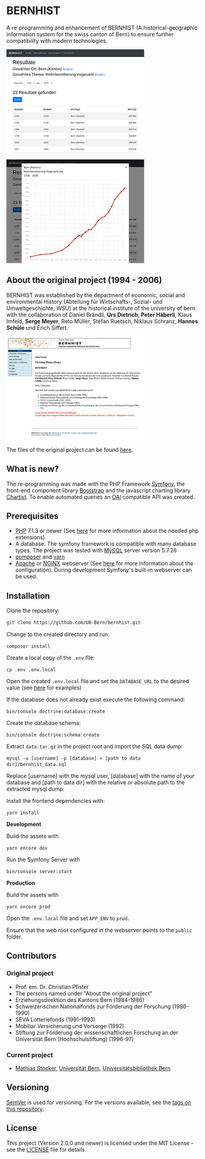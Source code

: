 # BERNHIST

A re-programming and enhancement of BERNHIST (A historical-geographic information system for the swiss canton of Bern) to ensure further compatibility with modern technologies.

![Screenshot](./assets/images/screenshot-01.jpg) 

![Screenshot](./assets/images/screenshot-02.jpg) 

## About the original project (1994 - 2006)

BERNHIST was established by the department of economic, social and environmental History (Abteilung für Wirtschafts-, Sozial- und Umweltgeschichte, WSU) at the historical institute of the university of bern with the collaboration of Daniel Brändli, **Urs Dietrich**, **Peter Häberli**, Klaus Imfeld, **Serge Meyer**, Reto Müller, Stefan Ruetsch, Niklaus Schranz, **Hannes Schüle** und Erich Siffert.

![Screenshot](./assets/images/screenshot-03.jpg)

The files of the original project can be found [here](https://github.com/ub-unibe-ch/bernhist/releases/tag/v1.0.0).

## What is new?

The re-programming was made with the PHP Framework [Symfony](<https://symfony.com>), the front-end component library [Bootstrap](<https://getbootstrap.com>) and the javascript charting library [Chartist](<https://gionkunz.github.io/chartist-js/>).
To enable automated queries an [OAI](<https://github.com/OAI/OpenAPI-Specification>) compatible API was created.

## Prerequisites

* [PHP](<https://php.net/>) 7.1.3 or newer (See [here](<https://symfony.com/doc/4.2/reference/requirements.html>) for more information about the needed php extensions)
* A database. The symfony framework is compatible with many database types. The project was tested with [MySQL](<https://www.mysql.com/>) server version 5.7.26
* [composer]((<https://getcomposer.org/>)) and [yarn](<https://yarnpkg.com/>)
* [Apache](<https://httpd.apache.org/>) or [NGINX](<https://www.nginx.com/>) webserver (See [here](<https://symfony.com/doc/4.2/setup/web_server_configuration.html>) for more information about the configuration).
  During development Symfony's built-in webserver can be used.

## Installation

Clone the repository:

```bash
git clone https://github.com/UB-Bern/bernhist.git
```

Change to the created directory and run:

```
composer install
```

Create a local copy of the `.env` file:

```
cp .env .env.local
```

Open the created `.env.local` file and set the `DATABASE_URL` to the desired value (see [here](<https://www.doctrine-project.org/projects/doctrine-dbal/en/2.9/reference/configuration.html#connecting-using-a-url>) for examples)

If the database does not already exist execute the following command:

```
bin/console doctrine:database:create
```

Create the database schema:

```
bin/console doctrine:schema:create
```

Extract `data.tar.gz` in the project root and import the SQL data dump:

```
mysql -u [username] -p [database] < [path to data dir]/bernhist_data.sql
```

Replace [username] with the mysql user, [database] with the name of your database and [path to data dir] with the relative or absolute path to the extracted mysql dump.

Install the frontend dependencies with:

```
yarn install
```

**Development**

Build the assets with

```
yarn encore dev
```

Run the Symfony Server with

```
bin/console server:start
```

**Production**

Build the assets with

```
yarn encore prod
```

Open the `.env.local` file and set `APP_ENV` to `prod`.

Ensure that the web root configured in the webserver points to the `public` folder.

## Contributors

### Original project

* Prof. em. Dr. Christian Pfister
* The persons named under "About the original project"
* Erziehungsdirektion des Kantons Bern (1984-1986)
* Schweizerischen Nationalfonds zur Förderung der Forschung (1986-1990)
* SEVA Lotteriefonds (1991-1993)
* Mobiliar Versicherung und Vorsorge (1992)
* Stiftung zur Förderung der wissenschaftlichen Forschung an der Universität Bern (Hochschulstiftung) (1996-97)

### Current project

* [Mathias Stocker](mailto:mathias.stocker@ub.unibe.ch), [Universität Bern](https://www.unibe.ch), [Universitätsbibliothek Bern](https://ub.unibe.ch)

## Versioning

[SemVer](http://semver.org/) is used for versioning. For the versions available, see the [tags on this repository](https://github.com/UB-BERN/bernhist/tags).

## License

This project (Version 2.0.0 and newer) is licensed under the MIT License - see the [LICENSE](./LICENSE) file for details.

